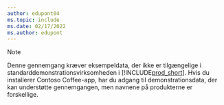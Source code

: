 ```yaml
---
author: edupont04
ms.topic: include
ms.date: 02/17/2022
ms.author: edupont
---
```

> [!NOTE]
> Denne gennemgang kræver eksempeldata, der ikke er tilgængelige i standarddemonstrationsvirksomheden i [!INCLUDE[prod_short](prod_short.md)]. Hvis du installerer Contoso Coffee-app, har du adgang til demonstrationsdata, der kan understøtte gennemgangen, men navnene på produkterne er forskellige.<!--For more information, see [To create a company with complete sample data in a sandbox](../admin-sandbox-environments.md#to-create-a-company-with-complete-sample-data-in-a-sandbox).  
 -->
